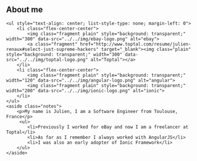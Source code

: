 <section>
    <h2>About me</h2>

    <ul style="text-align: center; list-style-type: none; margin-left: 0">
        <li class="flex-center-center">
            <img class="fragment plain" style="background: transparent;" width="300" data-src="../../img/ebay-logo.png" alt="ebay">
            <a class="fragment" href="http://www.toptal.com/resume/julien-renaux#select-just-supreme-hackers" target="_blank"><img class="plain" style="background: transparent;" width="300" data-src="../../img/toptal-logo.png" alt="Toptal"></a>
        </li>
        <li class="flex-center-center">
            <img class="fragment plain" style="background: transparent;" width="120" data-src="../../img/angular-logo.png" alt="angular">
            <img class="fragment plain" style="background: transparent;" width="200" data-src="../../img/ionic-logo.png" alt="ionic">
        </li>
    </ul>
    <aside class="notes">
        <p>My name is Julien, I am a Software Engineer from Toulouse, France</p>
         <ul>
            <li>Previously I worked for eBay and now I am a freelancer at Toptal</li>
            <li>As far as I remember I always worked with AngularJS</li>
            <li>I was also an early adopter of Ionic Framework</li>
        </ul>
    </aside>
</section>